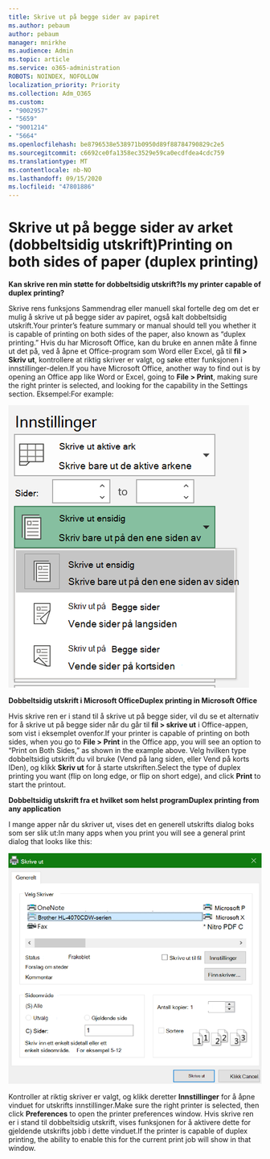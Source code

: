 ```yaml
---
title: Skrive ut på begge sider av papiret
ms.author: pebaum
author: pebaum
manager: mnirkhe
ms.audience: Admin
ms.topic: article
ms.service: o365-administration
ROBOTS: NOINDEX, NOFOLLOW
localization_priority: Priority
ms.collection: Adm_O365
ms.custom:
- "9002957"
- "5659"
- "9001214"
- "5664"
ms.openlocfilehash: be8796538e538971b0950d89f88784790829c2e5
ms.sourcegitcommit: c6692ce0fa1358ec3529e59ca0ecdfdea4cdc759
ms.translationtype: MT
ms.contentlocale: nb-NO
ms.lasthandoff: 09/15/2020
ms.locfileid: "47801886"
---
```

# <a name="printing-on-both-sides-of-paper-duplex-printing"></a><span data-ttu-id="af05a-102">Skrive ut på begge sider av arket (dobbeltsidig utskrift)</span><span class="sxs-lookup"><span data-stu-id="af05a-102">Printing on both sides of paper (duplex printing)</span></span>

<span data-ttu-id="af05a-103">**Kan skrive ren min støtte for dobbeltsidig utskrift?**</span><span class="sxs-lookup"><span data-stu-id="af05a-103">**Is my printer capable of duplex printing?**</span></span>

<span data-ttu-id="af05a-104">Skrive rens funksjons Sammendrag eller manuell skal fortelle deg om det er mulig å skrive ut på begge sider av papiret, også kalt dobbeltsidig utskrift.</span><span class="sxs-lookup"><span data-stu-id="af05a-104">Your printer’s feature summary or manual should tell you whether it is capable of printing on both sides of the paper, also known as “duplex printing.”</span></span> <span data-ttu-id="af05a-105">Hvis du har Microsoft Office, kan du bruke en annen måte å finne ut det på, ved å åpne et Office-program som Word eller Excel, gå til **fil > Skriv ut**, kontrollere at riktig skriver er valgt, og søke etter funksjonen i innstillinger-delen.</span><span class="sxs-lookup"><span data-stu-id="af05a-105">If you have Microsoft Office, another way to find out is by opening an Office app like Word or Excel, going to **File > Print**, making sure the right printer is selected, and looking for the capability in the Settings section.</span></span> <span data-ttu-id="af05a-106">Eksempel:</span><span class="sxs-lookup"><span data-stu-id="af05a-106">For example:</span></span> 

![Skriverinnstillinger](media/print-settings.png)

<span data-ttu-id="af05a-108">**Dobbeltsidig utskrift i Microsoft Office**</span><span class="sxs-lookup"><span data-stu-id="af05a-108">**Duplex printing in Microsoft Office**</span></span>

<span data-ttu-id="af05a-109">Hvis skrive ren er i stand til å skrive ut på begge sider, vil du se et alternativ for å skrive ut på begge sider når du går til **fil > skrive ut** i Office-appen, som vist i eksemplet ovenfor.</span><span class="sxs-lookup"><span data-stu-id="af05a-109">If your printer is capable of printing on both sides, when you go to **File > Print** in the Office app, you will see an option to “Print on Both Sides,” as shown in the example above.</span></span>  <span data-ttu-id="af05a-110">Velg hvilken type dobbeltsidig utskrift du vil bruke (Vend på lang siden, eller Vend på korts IDen), og klikk **Skriv ut** for å starte utskriften.</span><span class="sxs-lookup"><span data-stu-id="af05a-110">Select the type of duplex printing you want (flip on long edge, or flip on short edge), and click **Print** to start the printout.</span></span>

<span data-ttu-id="af05a-111">**Dobbeltsidig utskrift fra et hvilket som helst program**</span><span class="sxs-lookup"><span data-stu-id="af05a-111">**Duplex printing from any application**</span></span>

<span data-ttu-id="af05a-112">I mange apper når du skriver ut, vises det en generell utskrifts dialog boks som ser slik ut:</span><span class="sxs-lookup"><span data-stu-id="af05a-112">In many apps when you print you will see a general print dialog that looks like this:</span></span> 

![Dialog boksen Skriv ut](media/print-dialog.png)

<span data-ttu-id="af05a-114">Kontroller at riktig skriver er valgt, og klikk deretter **Innstillinger** for å åpne vinduet for utskrifts innstillinger.</span><span class="sxs-lookup"><span data-stu-id="af05a-114">Make sure the right printer is selected, then click **Preferences** to open the printer preferences window.</span></span> <span data-ttu-id="af05a-115">Hvis skrive ren er i stand til dobbeltsidig utskrift, vises funksjonen for å aktivere dette for gjeldende utskrifts jobb i dette vinduet.</span><span class="sxs-lookup"><span data-stu-id="af05a-115">If the printer is capable of duplex printing, the ability to enable this for the current print job will show in that window.</span></span>
